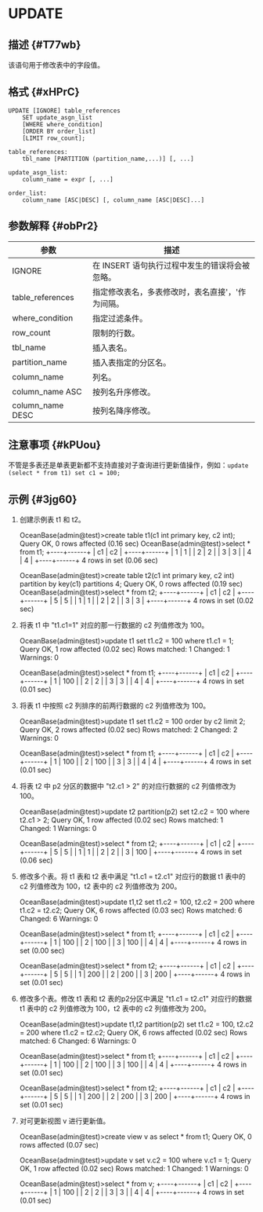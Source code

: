UPDATE 
===========================



描述 {#T77wb}
-----------

该语句用于修改表中的字段值。

格式 {#xHPrC}
-----------

    UPDATE [IGNORE] table_references
        SET update_asgn_list
        [WHERE where_condition] 
        [ORDER BY order_list]
        [LIMIT row_count];
    
    table_references:
        tbl_name [PARTITION (partition_name,...)] [, ...]
    
    update_asgn_list:
        column_name = expr [, ...]
    
    order_list: 
        column_name [ASC|DESC] [, column_name [ASC|DESC]...]



参数解释 {#obPr2}
-------------



|      **参数**      |           **描述**            |
|------------------|-----------------------------|
| IGNORE           | 在 INSERT 语句执行过程中发生的错误将会被忽略。 |
| table_references | 指定修改表名，多表修改时，表名直接'，'作为间隔。   |
| where_condition  | 指定过滤条件。                     |
| row_count        | 限制的行数。                      |
| tbl_name         | 插入表名。                       |
| partition_name   | 插入表指定的分区名。                  |
| column_name      | 列名。                         |
| column_name ASC  | 按列名升序修改。                    |
| column_name DESC | 按列名降序修改。                    |



注意事项 {#kPUou}
-------------

不管是多表还是单表更新都不支持直接对子查询进行更新值操作，例如：`update (select * from t1) set c1 = 100;`

示例 {#3jg60}
-----------

1. 创建示例表 t1 和 t2。




    OceanBase(admin@test)>create table t1(c1 int primary key, c2 int);
    Query OK, 0 rows affected (0.16 sec)
    OceanBase(admin@test)>select * from t1;
    +----+------+
    | c1 | c2   |
    +----+------+
    |  1 |    1 |
    |  2 |    2 |
    |  3 |    3 |
    |  4 |    4 |
    +----+------+
    4 rows in set (0.06 sec)
    
    OceanBase(admin@test)>create table t2(c1 int primary key, c2 int) partition by key(c1) partitions 4;
    Query OK, 0 rows affected (0.19 sec)
    OceanBase(admin@test)>select * from t2;
    +----+------+
    | c1 | c2   |
    +----+------+
    |  5 |    5 |
    |  1 |    1 |
    |  2 |    2 |
    |  3 |    3 |
    +----+------+
    4 rows in set (0.02 sec)



2. 将表 t1 中 "t1.c1=1" 对应的那一行数据的 c2 列值修改为 100。




    OceanBase(admin@test)>update t1 set t1.c2 = 100 where t1.c1 = 1;
    Query OK, 1 row affected (0.02 sec)
    Rows matched: 1  Changed: 1  Warnings: 0
    
    OceanBase(admin@test)>select * from t1;
    +----+------+
    | c1 | c2   |
    +----+------+
    |  1 |  100 |
    |  2 |    2 |
    |  3 |    3 |
    |  4 |    4 |
    +----+------+
    4 rows in set (0.01 sec)



3. 将表 t1 中按照 c2 列排序的前两行数据的 c2 列值修改为 100。




    OceanBase(admin@test)>update t1 set t1.c2 = 100 order by c2 limit 2;
    Query OK, 2 rows affected (0.02 sec)
    Rows matched: 2  Changed: 2  Warnings: 0
    
    OceanBase(admin@test)>select * from t1;
    +----+------+
    | c1 | c2   |
    +----+------+
    |  1 |  100 |
    |  2 |  100 |
    |  3 |    3 |
    |  4 |    4 |
    +----+------+
    4 rows in set (0.01 sec)



4. 将表 t2 中 p2 分区的数据中 "t2.c1 \> 2" 的对应行数据的 c2 列值修改为 100。




    OceanBase(admin@test)>update t2 partition(p2) set t2.c2 = 100 where t2.c1 > 2;
    Query OK, 1 row affected (0.02 sec)
    Rows matched: 1  Changed: 1  Warnings: 0
    
    OceanBase(admin@test)>select * from t2;
    +----+------+
    | c1 | c2   |
    +----+------+
    |  5 |    5 |
    |  1 |    1 |
    |  2 |    2 |
    |  3 |  100 |
    +----+------+
    4 rows in set (0.06 sec)



5. 修改多个表。将 t1 表和 t2 表中满足 "t1.c1 = t2.c1" 对应行的数据 t1 表中的 c2 列值修改为 100，t2 表中的 c2 列值修改为 200。




    OceanBase(admin@test)>update t1,t2 set t1.c2 = 100, t2.c2 = 200 where t1.c2 = t2.c2;
    Query OK, 6 rows affected (0.03 sec)
    Rows matched: 6  Changed: 6  Warnings: 0
    
    OceanBase(admin@test)>select * from t1;
    +----+------+
    | c1 | c2   |
    +----+------+
    |  1 |  100 |
    |  2 |  100 |
    |  3 |  100 |
    |  4 |    4 |
    +----+------+
    4 rows in set (0.00 sec)
    
    OceanBase(admin@test)>select * from t2;
    +----+------+
    | c1 | c2   |
    +----+------+
    |  5 |    5 |
    |  1 |  200 |
    |  2 |  200 |
    |  3 |  200 |
    +----+------+
    4 rows in set (0.01 sec)



6. 修改多个表。修改 t1 表和 t2 表的p2分区中满足 "t1.c1 = t2.c1" 对应行的数据 t1 表中的 c2 列值修改为 100，t2 表中的 c2 列值修改为 200。




    OceanBase(admin@test)>update t1,t2 partition(p2) set t1.c2 = 100, t2.c2 = 200 where t1.c2 = t2.c2;
    Query OK, 6 rows affected (0.02 sec)
    Rows matched: 6  Changed: 6  Warnings: 0
    
    OceanBase(admin@test)>select * from t1;
    +----+------+
    | c1 | c2   |
    +----+------+
    |  1 |  100 |
    |  2 |  100 |
    |  3 |  100 |
    |  4 |    4 |
    +----+------+
    4 rows in set (0.01 sec)
    
    OceanBase(admin@test)>select * from t2;
    +----+------+
    | c1 | c2   |
    +----+------+
    |  5 |    5 |
    |  1 |  200 |
    |  2 |  200 |
    |  3 |  200 |
    +----+------+
    4 rows in set (0.01 sec)



7. 对可更新视图 v 进行更新值。




    OceanBase(admin@test)>create view v as select * from t1;
    Query OK, 0 rows affected (0.07 sec)
    
    OceanBase(admin@test)>update v set v.c2 = 100 where v.c1 = 1;
    Query OK, 1 row affected (0.02 sec)
    Rows matched: 1  Changed: 1  Warnings: 0
    
    OceanBase(admin@test)>select * from v;
    +----+------+
    | c1 | c2   |
    +----+------+
    |  1 |  100 |
    |  2 |    2 |
    |  3 |    3 |
    |  4 |    4 |
    +----+------+
    4 rows in set (0.01 sec)



